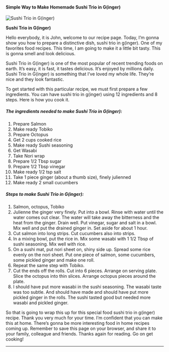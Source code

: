             

#### Simple Way to Make Homemade Sushi Trio in G(inger)

![Sushi Trio in G(inger)](https://img-global.cpcdn.com/recipes/f2402cc37e3dd698/751x532cq70/sushi-trio-in-ginger-recipe-main-photo.jpg)

**Sushi Trio in G(inger)**

Hello everybody, it is John, welcome to our recipe page. Today, I’m gonna show you how to prepare a distinctive dish, sushi trio in g(inger). One of my favorites food recipes. This time, I am going to make it a little bit tasty. This is gonna smell and look delicious.

Sushi Trio in G(inger) is one of the most popular of recent trending foods on earth. It’s easy, it is fast, it tastes delicious. It’s enjoyed by millions daily. Sushi Trio in G(inger) is something that I’ve loved my whole life. They’re nice and they look fantastic.

To get started with this particular recipe, we must first prepare a few ingredients. You can have sushi trio in g(inger) using 12 ingredients and 8 steps. Here is how you cook it.

##### The ingredients needed to make Sushi Trio in G(inger):

1.  Prepare Salmon
2.  Make ready Tobiko
3.  Prepare Octopus
4.  Get 2 cups cooked rice
5.  Make ready Sushi seasoning
6.  Get Wasabi
7.  Take Nori wrap
8.  Prepare 1/2 Tbsp sugar
9.  Prepare 1/2 Tbsp vinegar
10.  Make ready 1/2 tsp salt
11.  Take 1 piece ginger (about a thumb size), finely julienned
12.  Make ready 2 small cucumbers

##### Steps to make Sushi Trio in G(inger):

1.  Salmon, octopus, Tobiko
2.  Julienne the ginger very finely. Put into a bowl. Rinse with water until the water comes out clear. The water will take away the bitterness and the heat from the ginger. Drain well. Put vinegar, sugar and salt in a bowl. Mix well and put the drained ginger in. Set aside for about 1 hour.
3.  Cut salmon into long strips. Cut cucumbers also into strips.
4.  In a mixing bowl, put the rice in. Mix some wasabi with 1 1/2 Tbsp of sushi seasoning. Mix well with rice.
5.  On a sushi mat, put nori sheet on, shiny side up. Spread some rice evenly on the nori sheet. Put one piece of salmon, some cucumbers, some pickled ginger and make one roll.
6.  Repeat the same step with Tobiko.
7.  Cut the ends off the rolls. Cut into 6 pieces. Arrange on serving plate. Slice the octopus into thin slices. Arrange octopus pieces around the plate.
8.  I should have put more wasabi in the sushi seasoning. The wasabi taste was too subtle. And should have made and should have put more pickled ginger in the rolls. The sushi tasted good but needed more wasabi and pickled ginger.

So that is going to wrap this up for this special food sushi trio in g(inger) recipe. Thank you very much for your time. I’m confident that you can make this at home. There’s gonna be more interesting food in home recipes coming up. Remember to save this page on your browser, and share it to your family, colleague and friends. Thanks again for reading. Go on get cooking!

* * *